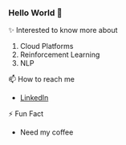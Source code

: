

<!--
**shintan777/shintan777** is a ✨ _special_ ✨ repository because its `README.md` (this file) appears on your GitHub profile.

Here are some ideas to get you started:

- 🔭 I’m currently working on ...
- 🌱 I’m currently learning ...
- 👯 I’m looking to collaborate on ...
- 🤔 I’m looking for help with ...
- 💬 Ask me about ...
- 📫 How to reach me: ...
- 😄 Pronouns: ...
- ⚡ Fun fact: ...
-->
### Hello World 👋
✨ Interested to know more about
1. Cloud Platforms
2. Reinforcement Learning
3. NLP

📫 How to reach me
- [LinkedIn](https://www.linkedin.com/in/tanvi--shinde/)

⚡ Fun Fact
- Need my coffee

